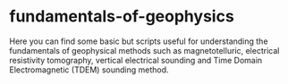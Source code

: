 # fundamentals-of-geophysics
Here you can find some basic but scripts useful for understanding the fundamentals of geophysical methods such as magnetotelluric, electrical resistivity tomography, vertical electrical sounding and Time Domain Electromagnetic (TDEM) sounding method. 
